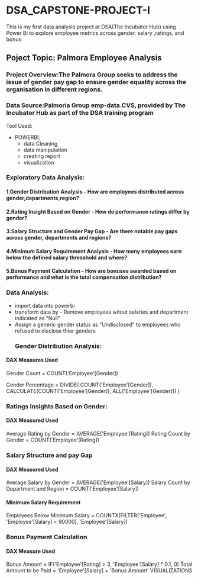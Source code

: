 # DSA_CAPSTONE-PROJECT-I
This is my first data analysis project at DSA(The Incubator Hub) using Power Bi to explore employee metrics across gender. salary ,ratings, and bonus

## Poject Topic: Palmora Employee Analysis
### Project Overview:The Palmora Group seeks to address the issue of gender pay gap to ensure gender equality across the organisation in different regions.
### Data Source:Palmoria Group emp-data.CVS, provided by The Incubator Hub as part of the DSA training program
Tool Used:
* POWERBI;
     - data Cleaning
     - data manipulation
     - creating report
     - visualization
### Exploratory Data Analysis:
#### 1.Gender Distribution Analysis - How are employees distributed across gender,departments,region?
#### 2.Rating Insight Based on Gender - How do performance ratings differ by gender?
#### 3.Salary Structure and Gender Pay Gap - Are there notable pay gaps across gender, departments and regions? 
#### 4.Minimum Salary Requirement Analysis - How many employees earn below the defined salary thresshold and where?
#### 5.Bonus Payment Calculation - How are bonuses awarded based on performance and what is the total compensation distribution?
### Data Analysis:
- import data into powerbi
- transform data by - Remove employees witout salaries and department indicated as "Null"
- Assign a generic gender status as "Undisclosed" to employees who refused to disclose thier genders
  ### Gender Distribution Analysis:
#### DAX Measures Used
 Gender Count = COUNT('Employee'[Gender])

Gender Percentage = 
DIVIDE(
    COUNT('Employee'[Gender]), 
    CALCULATE(COUNT('Employee'[Gender]), ALL('Employee'[Gender]))
)
### Ratings Insights Based on Gender:
#### DAX Measured Used
 Average Rating by Gender = AVERAGE('Employee'[Rating])
 Rating Count by Gender = COUNT('Employee'[Rating])
 ### Salary Structure and pay Gap
 #### DAX Measured Used
  Average Salary by Gender = AVERAGE('Employee'[Salary])
  Salary Count by Department and Region = COUNT('Employee'[Salary])
#### Minimum Salary Requirement
   Employees Below Minimum Salary = COUNTX(FILTER('Employee', 'Employee'[Salary] < 90000), 'Employee'[Salary])
### Bonus Payment Calculation
#### DAX Measure Used
 Bonus Amount = IF('Employee'[Rating] > 3, 'Employee'[Salary] * 0.1, 0)
 Total Amount to be Paid = 'Employee'[Salary] + 'Bonus Amount'
VISUALIZATIONS
 

